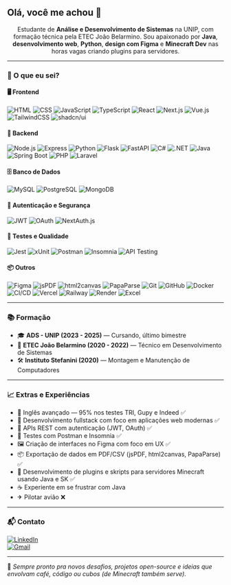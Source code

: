 ## Olá, você me achou 👋

<p align="center">
Estudante de <strong>Análise e Desenvolvimento de Sistemas</strong> na UNIP, com formação técnica pela ETEC João Belarmino.  
Sou apaixonado por <strong>Java</strong>, <strong>desenvolvimento web</strong>, <strong>Python</strong>, <strong>design com Figma</strong> e <strong>Minecraft Dev</strong> nas horas vagas criando plugins para servidores.
</p>

---

### 🚀 O que eu sei?

#### 🖥️ Frontend
![HTML](https://img.shields.io/badge/-HTML5-E34F26?style=flat&logo=html5&logoColor=fff)
![CSS](https://img.shields.io/badge/-CSS3-1572B6?style=flat&logo=css3)
![JavaScript](https://img.shields.io/badge/-JavaScript-F7DF1E?style=flat&logo=javascript&logoColor=000)
![TypeScript](https://img.shields.io/badge/-TypeScript-3178C6?style=flat&logo=typescript&logoColor=fff)
![React](https://img.shields.io/badge/-React-20232A?style=flat&logo=react)
![Next.js](https://img.shields.io/badge/-Next.js-000?style=flat&logo=nextdotjs)
![Vue.js](https://img.shields.io/badge/-Vue.js-4FC08D?style=flat&logo=vue.js&logoColor=fff)
![TailwindCSS](https://img.shields.io/badge/-Tailwind-38B2AC?style=flat&logo=tailwindcss)
![shadcn/ui](https://img.shields.io/badge/-shadcn/ui-000?style=flat&logo=tailwindcss&logoColor=white)

#### 🔧 Backend
![Node.js](https://img.shields.io/badge/-Node.js-339933?style=flat&logo=nodedotjs&logoColor=fff)
![Express](https://img.shields.io/badge/-Express-000000?style=flat&logo=express&logoColor=fff)
![Python](https://img.shields.io/badge/-Python-3776AB?style=flat&logo=python&logoColor=fff)
![Flask](https://img.shields.io/badge/-Flask-000000?style=flat&logo=flask&logoColor=fff)
![FastAPI](https://img.shields.io/badge/-FastAPI-009688?style=flat&logo=fastapi&logoColor=fff)
![C#](https://img.shields.io/badge/-C%23-512BD4?style=flat&logo=csharp&logoColor=fff)
![.NET](https://img.shields.io/badge/-.NET-5C2D91?style=flat&logo=dotnet&logoColor=fff)
![Java](https://img.shields.io/badge/-Java-007396?style=flat&logo=java)
![Spring Boot](https://img.shields.io/badge/-Spring%20Boot-6DB33F?style=flat&logo=springboot&logoColor=fff)
![PHP](https://img.shields.io/badge/-PHP-777BB4?style=flat&logo=php&logoColor=fff)
![Laravel](https://img.shields.io/badge/-Laravel-FF2D20?style=flat&logo=laravel&logoColor=fff)

#### 🗄️ Banco de Dados
![MySQL](https://img.shields.io/badge/-MySQL-4479A1?style=flat&logo=mysql)
![PostgreSQL](https://img.shields.io/badge/-PostgreSQL-336791?style=flat&logo=postgresql)
![MongoDB](https://img.shields.io/badge/-MongoDB-47A248?style=flat&logo=mongodb)

#### 🔐 Autenticação e Segurança
![JWT](https://img.shields.io/badge/-JWT-000000?style=flat&logo=jsonwebtokens)
![OAuth](https://img.shields.io/badge/-OAuth-2C9ED6?style=flat&logo=oauth)
![NextAuth.js](https://img.shields.io/badge/-NextAuth.js-000?style=flat&logo=nextdotjs)

#### 🧪 Testes e Qualidade
![Jest](https://img.shields.io/badge/-Jest-C21325?style=flat&logo=jest&logoColor=white)
![xUnit](https://img.shields.io/badge/-xUnit-512BD4?style=flat&logo=.net&logoColor=white)
![Postman](https://img.shields.io/badge/-Postman-FF6C37?style=flat&logo=postman)
![Insomnia](https://img.shields.io/badge/-Insomnia-4000BF?style=flat&logo=insomnia)
![API Testing](https://img.shields.io/badge/-API%20Testing-0A0A0A?style=flat&logo=fastapi&logoColor=white)

#### 📦 Outros
![Figma](https://img.shields.io/badge/-Figma-F24E1E?style=flat&logo=figma&logoColor=fff)
![jsPDF](https://img.shields.io/badge/-jsPDF-CC0000?style=flat&logo=adobeacrobatreader&logoColor=white)
![html2canvas](https://img.shields.io/badge/-html2canvas-0D1117?style=flat&logo=canvas&logoColor=white)
![PapaParse](https://img.shields.io/badge/-PapaParse-009688?style=flat)
![Git](https://img.shields.io/badge/-Git-F05032?style=flat&logo=git)
![GitHub](https://img.shields.io/badge/-GitHub-181717?style=flat&logo=github)
![Docker](https://img.shields.io/badge/-Docker-2496ED?style=flat&logo=docker&logoColor=fff)
![CI/CD](https://img.shields.io/badge/-CI/CD-0A0A0A?style=flat&logo=githubactions&logoColor=white)
![Vercel](https://img.shields.io/badge/-Vercel-000?style=flat&logo=vercel&logoColor=white)
![Railway](https://img.shields.io/badge/-Railway-0B0D0E?style=flat&logo=railway&logoColor=white)
![Render](https://img.shields.io/badge/-Render-46E3B7?style=flat&logo=render&logoColor=white)
![Excel](https://img.shields.io/badge/-Excel-217346?style=flat&logo=microsoft-excel)

---

### 📚 Formação

- 🎓 **ADS - UNIP (2023 - 2025)** — Cursando, último bimestre  
- 🧠 **ETEC João Belarmino (2020 - 2022)** — Técnico em Desenvolvimento de Sistemas  
- 🛠️ **Instituto Stefanini (2020)** — Montagem e Manutenção de Computadores  

---

### 📈 Extras e Experiências

- 🧠 Inglês avançado — 95% nos testes TRI, Gupy e Indeed ✅  
- 📱 Desenvolvimento fullstack com foco em aplicações web modernas ✅  
- 🔐 APIs REST com autenticação (JWT, OAuth) ✅  
- 🧪 Testes com Postman e Insomnia ✅  
- 🖼️ Criação de interfaces no Figma com foco em UX ✅  
- 📦 Exportação de dados em PDF/CSV (jsPDF, html2canvas, PapaParse) ✅  
- 🧱 Desenvolvimento de plugins e skripts para servidores Minecraft usando Java e SK ✅  
- ☕ Experiente em se frustrar com Java  
- ✈ Pilotar avião ❌

---

### 📬 Contato

[![LinkedIn](https://img.shields.io/badge/-LinkedIn-0077B5?style=flat&logo=linkedin&logoColor=white)](https://www.linkedin.com/in/gabriel-morais-de-oliveira-72259a359)  
[![Gmail](https://img.shields.io/badge/-Email-D14836?style=flat&logo=gmail&logoColor=white)](mailto:gabrielmoraisdeoliveira222@gmail.com)

---

🔗 *Sempre pronto pra novos desafios, projetos open-source e ideias que envolvam café, código ou cubos (de Minecraft também serve).*
